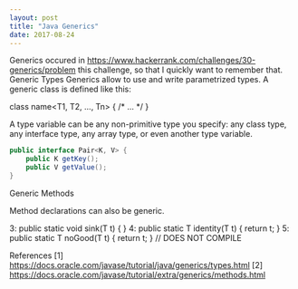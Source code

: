 ```yaml
---
layout: post
title: "Java Generics"
date: 2017-08-24
---
```


Generics occured in https://www.hackerrank.com/challenges/30-generics/problem this challenge, so that I quickly want to remember that.
Generic Types
Generics allow to use and write parametrized types. A generic class is defined like this:

class name<T1, T2, ..., Tn> { /* ... */ }

 A type variable can be any non-primitive type you specify: any class type, any interface type, any array type, or even another type 
 variable.

```java
public interface Pair<K, V> {
    public K getKey();
    public V getValue();
}
```

Generic Methods

Method declarations can also be generic. 

3: public static <T> void sink(T t) { }
4: public static <T> T identity(T t) { return t; }
5: public static T noGood(T t) { return t; } // DOES NOT COMPILE


References 
[1] https://docs.oracle.com/javase/tutorial/java/generics/types.html
[2] https://docs.oracle.com/javase/tutorial/extra/generics/methods.html
